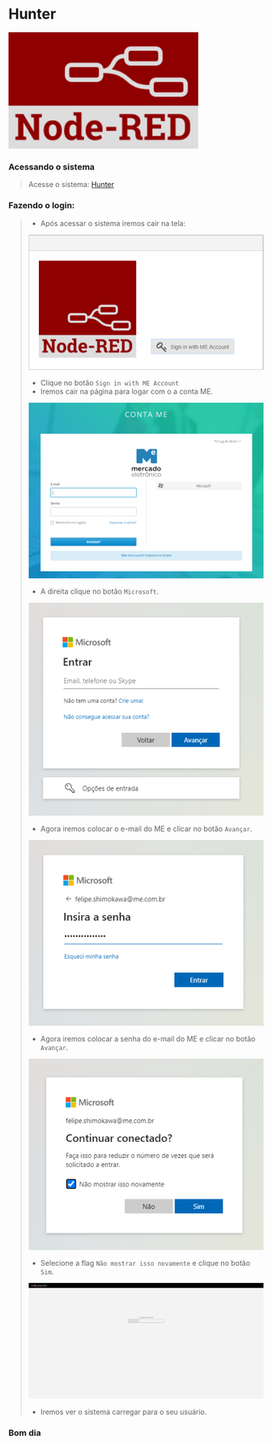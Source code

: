 # Hunter
![logo](img/logo/Node-RED.png)



### Acessando o sistema
> Acesse o sistema: [Hunter](https://hunter.qa.miisy.me)

### Fazendo o login:
> - Após acessar o sistema iremos cair na tela:
>
> ![Login-01](img/login/Login-01.png)
>
> - Clique no botão `Sign in with ME Account`
> - Iremos cair na página para logar com o a conta ME.
>
> ![Login-02](img/login/Login-02.png)
>
> - A direita clique no botão `Microsoft`.
>
> ![Login-03](img/login/Login-03.png)
>
> - Agora iremos colocar o e-mail do ME e clicar no botão `Avançar`.
>
> ![Login-04](img/login/Login-04.png)
>
> - Agora iremos colocar a senha do e-mail do ME e clicar no botão `Avançar`.
>
> ![Login-05](img/login/Login-05.png)
>
> - Selecione a flag `Não mostrar isso novamente` e clique no botão `Sim`.
>
> ![Login-06](img/login/Login-06.png)
>
> - Iremos ver o sistema carregar para o seu usuário.

### Bom dia
>
> 
> 
> 
> 
> 
> 
> 
> 
> 
> 